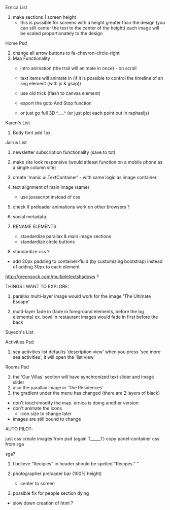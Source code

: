 Ernica List

1. make sections 1 screen height
   - this is possible for screens with a height greater than the design (you can still center the text to the center of the height)
     each image will be scaled proportionately to the design


Home Psd

2. change all arrow buttons to fa-chevron-circle-right 
3. Map Functionality
   - intro animation (the trail will animate in once) - on scroll
   - text items will animate in
   (if it is possible to control the timeline of an svg element (with js & gsap))

   - use old trick (flash to canvas element)
   - export the goto And Stop function

  
   - or just go full 3D ^___^
     (or just plot each point out in raphaeljs)






Karen's List

1. Body font add 1px.




Jairus List

1. newsletter subscription functionality (save to txt)
2. make site look responsive (would atleast function on a mobile phone as a single column site)

3. create 'manic.ui.TextContainer' - with same logic as image container.
4. text alignment of main image (same)
   - use javascript instead of css

5. check if preloader animations work on other browsers ?


6. social metadata.

7. RENAME ELEMENTS
   - standardize parallax & main image sections
   - standardize circle buttons

8. standardize css ? 
  - add 30px padding to container-fluid (by customizing bootstrap)
    instead of adding 30px to each element




http://greensock.com/multipletextshadows ? 


THINGS I WANT TO EXPLORE:

1. parallax multi-layer image
   would work for the image 'The Ultimate Escape'

2. multi-layer fade in
   (fade in foreground elements, before the bg elements)
   ex. bowl in restaurant images would fade in first before the back




Suyeon's List

Activities Psd

1. sea activities list
   defaults 'description view'
   when you press 'see more sea activities', it will open the 'list view'

Rooms Psd

1. the 'Our Villas' section will have synchronized text slider and image slider
2. also the parallax image in 'The Residences'
3. the gradient under the menu has changed (there are 2 layers of black)



* don't touch/modify the map. ernica is doing another version
* don't animate the icons
  - icon size to change later
* images are still bound to change



AUTO PILOT:

just css
create images from psd (again T_____T)
copy panel-container css from sga







sga?

1. I believe "Recipies" in header should be spelled "Recipes." "

2. photographer preloader bar (100% height)
   - center to screen

3. possible fix for people section dying 
 - slow down creation of html ?